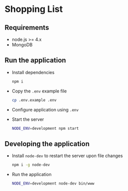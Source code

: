 # Shopping List

## Requirements

* node.js >= 4.x
* MongoDB

## Run the application

* Install dependencies
  ```bash
  npm i
  ```

* Copy the `.env` example file
  ```bash
  cp .env.example .env
  ```

* Configure application using `.env`

* Start the server
  ```bash
  NODE_ENV=development npm start
  ```

## Developing the application

* Install `node-dev` to restart the server upon file changes
  ```bash
  npm i -g node-dev
  ```

* Run the application
  ```bash
  NODE_ENV=development node-dev bin/www
  ```
